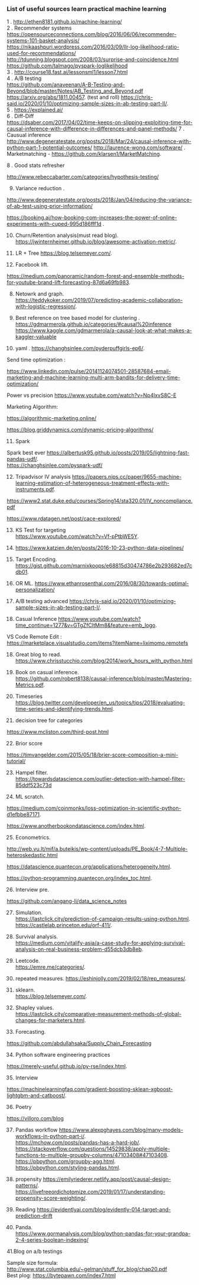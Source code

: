 ### List of useful sources learn practical machine learning 

1 . http://ethen8181.github.io/machine-learning/  
2 . Recommender systems  
https://opensourceconnections.com/blog/2016/06/06/recommender-systems-101-basket-analysis/  
https://nikaashpuri.wordpress.com/2016/03/09/llr-log-likelihood-ratio-used-for-recommendations/  
http://tdunning.blogspot.com/2008/03/surprise-and-coincidence.html  
https://github.com/talmago/pyspark-loglikelihood  
3 . http://course18.fast.ai/lessonsml1/lesson7.html  
4 . A/B testing   
https://github.com/anaveenan/A-B-Testing-and-Beyond/blob/master/Notes/AB_Testing_and_Beyond.pdf  
https://arxiv.org/abs/1811.00457.  (test and roll) 
https://chris-said.io/2020/01/10/optimizing-sample-sizes-in-ab-testing-part-II/.  
5 . https://explained.ai/  
6 . Diff-Diff  
https://dsaber.com/2017/04/02/time-keeps-on-slipping-exploiting-time-for-causal-inference-with-difference-in-differences-and-panel-methods/
7 . Causual inference  
http://www.degeneratestate.org/posts/2018/Mar/24/causal-inference-with-python-part-1-potential-outcomes/
http://laurence-wong.com/software/ .    
Marketmatching - https://github.com/klarsen1/MarketMatching.     

8 . Good stats refresher 

http://www.rebeccabarter.com/categories/hypothesis-testing/   

9. Variance reduction .    

http://www.degeneratestate.org/posts/2018/Jan/04/reducing-the-variance-of-ab-test-using-prior-information/

https://booking.ai/how-booking-com-increases-the-power-of-online-experiments-with-cuped-995d186fff1d .  

10. Churn/Retention analysis(must read blog).   
https://jwinternheimer.github.io/blog/awesome-activation-metric/.   



11. LR + Tree
https://blog.telsemeyer.com/.  








10. Facebook lift. 

https://medium.com/panoramic/random-forest-and-ensemble-methods-for-youtube-brand-lift-forecasting-87d6a69fb983.  


8. Netowrk and graph.  
https://teddykoker.com/2019/07/predicting-academic-collaboration-with-logistic-regression/.  


10. Best reference on tree based model for clustering . 
https://gdmarmerola.github.io/categories/#causal%20inference
https://www.kaggle.com/gdmarmerola/a-causal-look-at-what-makes-a-kaggler-valuable

11. yaml   . 
https://changhsinlee.com/pyderpuffgirls-ep6/.  

Send time optimization :

https://www.linkedin.com/pulse/20141124074501-28587684-email-marketing-and-machine-learning-multi-arm-bandits-for-delivery-time-optimization/


Power vs precision
https://www.youtube.com/watch?v=Np4lxvS8C-E


Marketing Algorithm:

https://algorithmic-marketing.online/

https://blog.griddynamics.com/dynamic-pricing-algorithms/


11. Spark    

Spark best ever 
https://albertusk95.github.io/posts/2019/05/lightning-fast-pandas-udf/.  
https://changhsinlee.com/pyspark-udf/    

12. Tripadvisor IV analysis https://papers.nips.cc/paper/9655-machine-learning-estimation-of-heterogeneous-treatment-effects-with-instruments.pdf.   

https://www2.stat.duke.edu/courses/Spring14/sta320.01/IV_noncompliance.pdf

https://www.rdatagen.net/post/cace-explored/

13. KS Test for targeting    
https://www.youtube.com/watch?v=Vf-pPtbWE5Y.  


14. https://www.katzien.de/en/posts/2016-10-23-python-data-pipelines/



14. Target Encoding. 
https://gist.github.com/marnixkoops/e68815d30474786e2b293682ed7cdb01.  

15. OR ML. 
https://www.ethanrosenthal.com/2016/08/30/towards-optimal-personalization/

16.  A/B testing advanced
https://chris-said.io/2020/01/10/optimizing-sample-sizes-in-ab-testing-part-I/. 

17. Casual Inference 
https://www.youtube.com/watch?time_continue=1277&v=GTgZfCltMm8&feature=emb_logo.  

VS Code Remote Edit :     
https://marketplace.visualstudio.com/items?itemName=liximomo.remotefs


18. Great blog to read.    
https://www.chrisstucchio.com/blog/2014/work_hours_with_python.html    

19. Book on casual inference.  
https://github.com/robert8138/causal-inference/blob/master/Mastering-Metrics.pdf.  

20. Timeseries 
https://blog.twitter.com/developer/en_us/topics/tips/2018/evaluating-time-series-and-identifying-trends.html. 


21. decision tree for categories 

https://www.mcliston.com/third-post.html

22. Brior score     

https://timvangelder.com/2015/05/18/brier-score-composition-a-mini-tutorial/

23. Hampel filter.   
https://towardsdatascience.com/outlier-detection-with-hampel-filter-85ddf523c73d

24. ML scratch.   

https://medium.com/coinmonks/loss-optimization-in-scientific-python-d1efbbe87171.  

https://www.anotherbookondatascience.com/index.html. 

25. Econometrics.   

http://web.vu.lt/mif/a.buteikis/wp-content/uploads/PE_Book/4-7-Multiple-heteroskedastic.html   

https://datascience.quantecon.org/applications/heterogeneity.html.   

https://python-programming.quantecon.org/index_toc.html.  

26. Interview pre.   

https://github.com/angang-li/data_science_notes

27. Simulation.    
https://lastclick.city/prediction-of-campaign-results-using-python.html.    
https://castlelab.princeton.edu/orf-411/.  

28. Survival analysis.   
https://medium.com/vitalify-asia/a-case-study-for-applying-survival-analysis-on-real-business-problem-d55dcb3db8eb.  


29. Leetcode.  
https://emre.me/categories/.  


30. repeated measures. 
https://eshinjolly.com/2019/02/18/rep_measures/.     

31. sklearn.   
https://blog.telsemeyer.com/. 

32. Shapley values.    
https://lastclick.city/comparative-measurement-methods-of-global-changes-for-marketers.html.   

33. Forecasting.   

https://github.com/abdullahsaka/Supply_Chain_Forecasting

34. Python software engineering practices   

https://merely-useful.github.io/py-rse/index.html.  

35. Interview  

https://machinelearningfaq.com/gradient-boosting-sklean-xgboost-lightgbm-and-catboost/.  

36. Poetry

https://villoro.com/blog

37. Pandas workflow 
https://www.alexpghayes.com/blog/many-models-workflows-in-python-part-i/.    
https://mchow.com/posts/pandas-has-a-hard-job/.  
https://stackoverflow.com/questions/14529838/apply-multiple-functions-to-multiple-groupby-columns/47103408#47103408.  
https://pbpython.com/groupby-agg.html.  
https://pbpython.com/styling-pandas.html.  

38.   propensity
https://emilyriederer.netlify.app/post/causal-design-patterns/.     
https://livefreeordichotomize.com/2019/01/17/understanding-propensity-score-weighting/.   

39.  Reading 
https://evidentlyai.com/blog/evidently-014-target-and-prediction-drift   

40. Panda.  
https://www.gormanalysis.com/blog/python-pandas-for-your-grandpa-2-4-series-boolean-indexing/   

41.Blog on a/b testings 
 
Sample size formula: http://www.stat.columbia.edu/~gelman/stuff_for_blog/chap20.pdf  
Best plog: https://bytepawn.com/index7.html   



  
